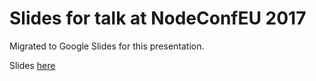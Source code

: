# Slides for talk at NodeConfEU 2017

Migrated to Google Slides for this presentation.

Slides [here](http://bit.do/nceu17)
